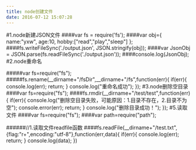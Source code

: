 ```yaml
---
title: node创建文件
date: 2016-07-12 15:07:28
---
```

#1.node新建JSON文件
####var fs = require('fs');
####var obj={
    name:"yxw",
    age:10,
    hobby:["read","play","sleep"]
};
####fs.writeFileSync('./output.json', JSON.stringify(obj));
####var JsonObj = JSON.parse(fs.readFileSync('./output.json'));
####console.log(JsonObj);
#2.node重命名

#####var fs=require("fs");
#####fs.rename(__dirname+"/fsDir",__dirname+"/fs",function(err){
    if(err){
        console.log(err);
        return;
    }
    console.log("重命名成功");
});
#3.node删除空目录
####var fs=require("fs");
####fs.rmdir(__dirname+"/test/test",function(err){
    if(err){
        console.log("删除空目录失败，可能原因：1.目录不存在，2.目录不为空");
        console.error(err);
        return;
    }
    console.log("删除目录成功！");
});
#5.读取文件
####var fs=require("fs");
####var path=require("path");

######//1.读取文件readfile函数
####fs.readFile(__dirname+"/test.txt",{flag:"r+",encoding:"utf-8"},function(err,data){
    if(err){
        console.log(err);
        return;
    }
    console.log(data);
})